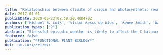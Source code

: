 ```yaml
---
title: "Relationships between climate of origin and photosynthetic responses to an episodic heatwave depend on growth CO2 concentration for Eucalyptus camaldulensis var. camaldulensis"
date: 2017-01-01
publishDate: 2020-05-23T08:50:20.408470Z
authors: ["Michael E. Loik", "Victor Resco de Dios", "Renee Smith", "David T. Tissue"]
publication_types: ["2"]
abstract: "Stressful episodic weather is likely to affect the C balance of trees as the climate changes, potentially altering survival. However, the role of elevated CO2 concentration ([CO2]) in tolerating off-season episodic extremes is not clear. We tested for interactive effects of elevated CO2 and springtime heat stress on photosynthesis for seven genotypes of Eucalyptus camaldulensis Dehnh. var. camaldulensis, representing its widespread distribution across south-eastern Australia. We grew clonal material under glasshouse conditions of ambient (aCO(2); 400 parts per million (ppm)) or elevated (eCO(2); 640ppm) [CO2], and air temperatures of 25:17 degrees C (day:night), and measured the electron transport rate in PSII (ETR), stomatal conductance to water vapour (g(s)) and net CO2 assimilation (A). Measurements were made before, during and after a four-day temperature excursion of 35:27 degrees C. ETR and A were similar to 17% higher for plants grown in eCO(2) than in aCO(2). Photosynthesis remained stable for plants in eCO(2) during the heatwave. Based on the effect size ratio (eCO(2):aCO(2)), g(s) and ETR were temporarily affected more by the heatwave than A. A reduction in ETR in eCO(2) was the only lasting effect of the heatwave. There were no significant differences among genotypes. Correlations between photosynthesis and climate of origin differed for plants grown in aCO(2) compared with eCO(2), suggesting potential complex and multiple control points on photosynthesis."
featured: false
publication: "*FUNCTIONAL PLANT BIOLOGY*"
doi: "10.1071/FP17077"
---
```


